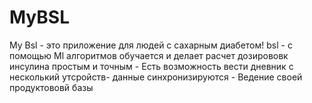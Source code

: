 # MyBSL

My Bsl - это приложение для людей с сахарным диабетом!
 bsl - с помощью Ml алгоритмов обучается и делает расчет дозирововк инсулина простым и точным
     - Есть возможность вести дневник с несколький утсройств- данные синхронизируются
     - Ведение своей продуктововй базы
